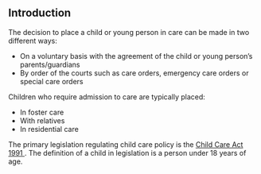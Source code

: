 ##  Introduction

The decision to place a child or young person in care can be made in two
different ways:

  * On a voluntary basis with the agreement of the child or young person’s parents/guardians 
  * By order of the courts such as care orders, emergency care orders or special care orders 

Children who require admission to care are typically placed:

  * In foster care 
  * With relatives 
  * In residential care 

The primary legislation regulating child care policy is the [ Child Care Act
1991 ](https://www.irishstatutebook.ie/eli/1991/act/17/enacted/en/html) . The
definition of a child in legislation is a person under 18 years of age.
